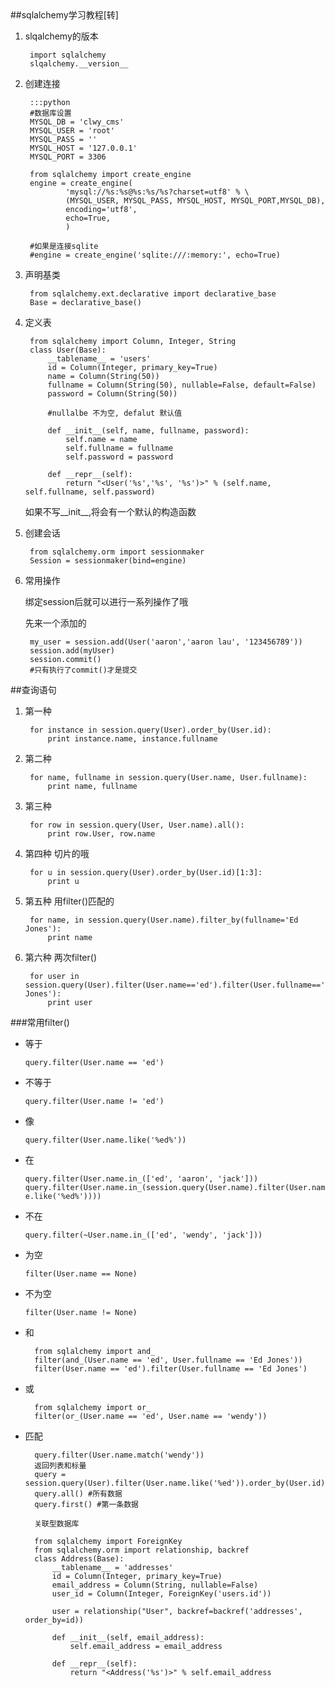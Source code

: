 <script src="http://yandex.st/highlightjs/7.3/highlight.min.js"></script>
<link rel="stylesheet" href="http://yandex.st/highlightjs/7.3/styles/github.min.css">
<script>
  hljs.initHighlightingOnLoad();
</script>
##sqlalchemy学习教程[转]  

1. slqalchemy的版本  

        import sqlalchemy
        slqalchemy.__version__

2. 创建连接  

        :::python
        #数据库设置
        MYSQL_DB = 'clwy_cms'
        MYSQL_USER = 'root'
        MYSQL_PASS = ''
        MYSQL_HOST = '127.0.0.1'
        MYSQL_PORT = 3306

        from sqlalchemy import create_engine
        engine = create_engine(
                'mysql://%s:%s@%s:%s/%s?charset=utf8' % \
                (MYSQL_USER, MYSQL_PASS, MYSQL_HOST, MYSQL_PORT,MYSQL_DB), 
                encoding='utf8',
                echo=True,
                )

        #如果是连接sqlite
        #engine = create_engine('sqlite:///:memory:', echo=True)
        
3. 声明基类  

        from sqlalchemy.ext.declarative import declarative_base
        Base = declarative_base()
        
4. 定义表

        from sqlalchemy import Column, Integer, String
        class User(Base):
            __tablename__ = 'users'
            id = Column(Integer, primary_key=True)
            name = Column(String(50))
            fullname = Column(String(50), nullable=False, default=False)
            password = Column(String(50))
            
            #nullalbe 不为空, defalut 默认值

            def __init__(self, name, fullname, password):
                self.name = name
                self.fullname = fullname
                self.password = password

            def __repr__(self):
                return "<User('%s','%s', '%s')>" % (self.name, self.fullname, self.password)
                
    如果不写__init__,将会有一个默认的构造函数

5. 创建会话

        from sqlalchemy.orm import sessionmaker
        Session = sessionmaker(bind=engine)
        
6. 常用操作

    绑定session后就可以进行一系列操作了哦

    先来一个添加的

        my_user = session.add(User('aaron','aaron lau', '123456789'))
        session.add(myUser)
        session.commit()
        #只有执行了commit()才是提交
    
    
##查询语句 

1. 第一种

        for instance in session.query(User).order_by(User.id):
            print instance.name, instance.fullname

2. 第二种

        for name, fullname in session.query(User.name, User.fullname):
            print name, fullname

3. 第三种 

        for row in session.query(User, User.name).all(): 
            print row.User, row.name

4. 第四种 切片的哦

        for u in session.query(User).order_by(User.id)[1:3]: 
            print u

5. 第五种 用filter()匹配的

        for name, in session.query(User.name).filter_by(fullname='Ed Jones'): 
            print name

6. 第六种 两次filter()  

        for user in session.query(User).filter(User.name=='ed').filter(User.fullname=='Ed Jones'): 
            print user
            
###常用filter()  

+ 等于

  `query.filter(User.name == 'ed')`

+ 不等于

  `query.filter(User.name != 'ed')`

+ 像

  `query.filter(User.name.like('%ed%'))`

+ 在 

  `query.filter(User.name.in_(['ed', 'aaron', 'jack']))`
  `query.filter(User.name.in_(session.query(User.name).filter(User.name.like('%ed%'))))`

+ 不在

  `query.filter(~User.name.in_(['ed', 'wendy', 'jack']))`

+ 为空

  `filter(User.name == None)`

+ 不为空

  `filter(User.name != None)`

+ 和

        from sqlalchemy import and_
        filter(and_(User.name == 'ed', User.fullname == 'Ed Jones'))
        filter(User.name == 'ed').filter(User.fullname == 'Ed Jones')

+ 或

        from sqlalchemy import or_
        filter(or_(User.name == 'ed', User.name == 'wendy'))

+ 匹配

        query.filter(User.name.match('wendy'))
        返回列表和标量
        query = session.query(User).filter(User.name.like('%ed')).order_by(User.id)
        query.all() #所有数据
        query.first() #第一条数据
        
        关联型数据库
        
        from sqlalchemy import ForeignKey
        from sqlalchemy.orm import relationship, backref
        class Address(Base):
            __tablename__ = 'addresses'
            id = Column(Integer, primary_key=True)
            email_address = Column(String, nullable=False)
            user_id = Column(Integer, ForeignKey('users.id'))
      
            user = relationship("User", backref=backref('addresses', order_by=id))

            def __init__(self, email_address):
                self.email_address = email_address

            def __repr__(self):
                return "<Address('%s')>" % self.email_address